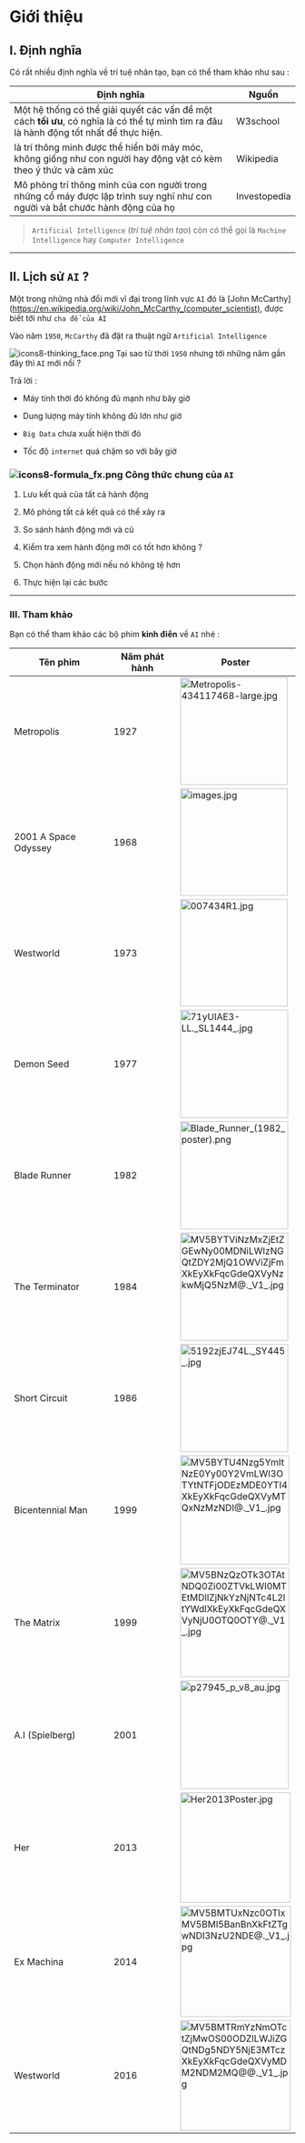 # Giới thiệu

## I. Định nghĩa

Có rất nhiều định nghĩa về trí tuệ nhân tạo, bạn có thể tham khảo như sau : 

| Định nghĩa                                                                                                                               | Nguồn        |
| ---------------------------------------------------------------------------------------------------------------------------------------- | ------------ |
| Một hệ thống có thể giải quyết các vấn đề một cách **tối ưu**, có nghĩa là có thể tự mình tìm ra đâu là hành động tốt nhất để thực hiện. | W3school     |
| là trí thông minh được thể hiển bởi máy móc, không giống như con người hay động vật có kèm theo ý thức và cảm xúc                        | Wikipedia    |
| Mô phỏng trí thông minh của con người trong những cổ máy được lập trình suy nghĩ như con người và bắt chước hành động của họ             | Investopedia |

>  `Artificial Intelligence` (*trí tuệ nhân tạo*) còn có thể gọi là `Machine Intelligence` hay `Computer Intelligence`

---

## II. Lịch sử `AI` ?

Một trong những nhà đổi mới vĩ đại trong lĩnh vực `AI` đó là [John McCarthy](https://en.wikipedia.org/wiki/John_McCarthy_(computer_scientist), được biết tới như `cha để của AI`

Vào năm `1950`, `McCarthy` đã đặt ra thuật ngữ `Artificial Intelligence`

![icons8-thinking_face.png](https://raw.githubusercontent.com/Zenfection/Image/master/2021/05/29-16-22-49-icons8-thinking_face.png) Tại sao từ thời `1950` nhưng tới những năm gần đây thì `AI` mới nổi ? 

Trả lời : 

- Máy tính thời đó không đủ mạnh như bây giờ 

- Dung lượng máy tính không đủ lớn như giờ

- `Big Data` chưa xuất hiện thời đó 

- Tốc độ `internet` quá chậm so với bây giờ

### ![icons8-formula_fx.png](https://raw.githubusercontent.com/Zenfection/Image/master/2021/05/29-16-26-25-icons8-formula_fx.png) Công thức chung của `AI`

1. Lưu kết quả của tất cả hành động

2. Mô phỏng tất cả kết quả có thể xảy ra

3. So sánh hành động mới và cũ 

4. Kiểm tra xem hành động mới có tốt hơn không ? 

5. Chọn hành động mới nếu nó không tệ hơn

6. Thực hiện lại các bước 

---

### III. Tham khảo

Bạn có thể tham khảo các bộ phim **kinh điển** về `AI` nhé : 



| Tên phim             | Năm phát hành | Poster                                                                                                                                                                                                                                                                                                                     |
| -------------------- | ------------- | -------------------------------------------------------------------------------------------------------------------------------------------------------------------------------------------------------------------------------------------------------------------------------------------------------------------------- |
| Metropolis           | 1927          | <img src="https://raw.githubusercontent.com/Zenfection/Image/master/2021/05/29-16-43-55-Metropolis-434117468-large.jpg" title="" alt="Metropolis-434117468-large.jpg" width="189">                                                                                                                                         |
| 2001 A Space Odyssey | 1968          | <img title="" src="https://raw.githubusercontent.com/Zenfection/Image/master/2021/05/29-16-35-14-images.jpg" alt="images.jpg" width="189">                                                                                                                                                                                 |
| Westworld            | 1973          | <img title="" src="https://raw.githubusercontent.com/Zenfection/Image/master/2021/05/29-16-43-13-007434R1.jpg" alt="007434R1.jpg" width="189">                                                                                                                                                                             |
| Demon Seed           | 1977          | <img title="" src="https://raw.githubusercontent.com/Zenfection/Image/master/2021/05/29-16-36-08-71yUIAE3-LL._SL1444_.jpg" alt="71yUIAE3-LL._SL1444_.jpg" width="190">                                                                                                                                                     |
| Blade Runner         | 1982          | <img title="" src="https://raw.githubusercontent.com/Zenfection/Image/master/2021/05/29-16-36-33-Blade_Runner_(1982_poster).png" alt="Blade_Runner_(1982_poster).png" width="190">                                                                                                                                         |
| The Terminator       | 1984          | <img title="" src="https://raw.githubusercontent.com/Zenfection/Image/master/2021/05/29-16-37-34-MV5BYTViNzMxZjEtZGEwNy00MDNiLWIzNGQtZDY2MjQ1OWViZjFmXkEyXkFqcGdeQXVyNzkwMjQ5NzM%40._V1_.jpg" alt="MV5BYTViNzMxZjEtZGEwNy00MDNiLWIzNGQtZDY2MjQ1OWViZjFmXkEyXkFqcGdeQXVyNzkwMjQ5NzM@._V1_.jpg" width="190">                 |
| Short Circuit        | 1986          | <img title="" src="https://raw.githubusercontent.com/Zenfection/Image/master/2021/05/29-16-38-05-5192zjEJ74L._SY445_.jpg" alt="5192zjEJ74L._SY445_.jpg" width="190">                                                                                                                                                       |
| Bicentennial Man     | 1999          | <img title="" src="https://raw.githubusercontent.com/Zenfection/Image/master/2021/05/29-16-38-30-MV5BYTU4Nzg5YmItNzE0Yy00Y2VmLWI3OTYtNTFjODEzMDE0YTI4XkEyXkFqcGdeQXVyMTQxNzMzNDI%40._V1_.jpg" alt="MV5BYTU4Nzg5YmItNzE0Yy00Y2VmLWI3OTYtNTFjODEzMDE0YTI4XkEyXkFqcGdeQXVyMTQxNzMzNDI@._V1_.jpg" width="192">                 |
| The Matrix           | 1999          | <img title="" src="https://raw.githubusercontent.com/Zenfection/Image/master/2021/05/29-16-40-11-MV5BNzQzOTk3OTAtNDQ0Zi00ZTVkLWI0MTEtMDllZjNkYzNjNTc4L2ltYWdlXkEyXkFqcGdeQXVyNjU0OTQ0OTY%40._V1_.jpg" alt="MV5BNzQzOTk3OTAtNDQ0Zi00ZTVkLWI0MTEtMDllZjNkYzNjNTc4L2ltYWdlXkEyXkFqcGdeQXVyNjU0OTQ0OTY@._V1_.jpg" width="192"> |
| A.I (Spielberg)      | 2001          | <img title="" src="https://raw.githubusercontent.com/Zenfection/Image/master/2021/05/29-16-40-09-p27945_p_v8_au.jpg" alt="p27945_p_v8_au.jpg" width="191">                                                                                                                                                                 |
| Her                  | 2013          | <img title="" src="https://raw.githubusercontent.com/Zenfection/Image/master/2021/05/29-16-40-49-Her2013Poster.jpg" alt="Her2013Poster.jpg" width="194">                                                                                                                                                                   |
| Ex Machina           | 2014          | <img title="" src="https://raw.githubusercontent.com/Zenfection/Image/master/2021/05/29-16-41-36-MV5BMTUxNzc0OTIxMV5BMl5BanBnXkFtZTgwNDI3NzU2NDE%40._V1_.jpg" alt="MV5BMTUxNzc0OTIxMV5BMl5BanBnXkFtZTgwNDI3NzU2NDE@._V1_.jpg" width="195">                                                                                 |
| Westworld            | 2016          | <img title="" src="https://raw.githubusercontent.com/Zenfection/Image/master/2021/05/29-16-35-37-MV5BMTRmYzNmOTctZjMwOS00ODZlLWJiZGQtNDg5NDY5NjE3MTczXkEyXkFqcGdeQXVyMDM2NDM2MQ%40%40._V1_.jpg" alt="MV5BMTRmYzNmOTctZjMwOS00ODZlLWJiZGQtNDg5NDY5NjE3MTczXkEyXkFqcGdeQXVyMDM2NDM2MQ@@._V1_.jpg" width="194">               |




















